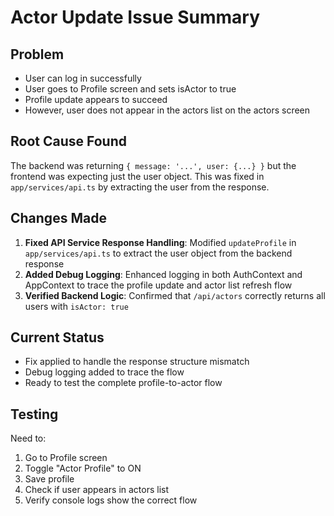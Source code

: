 # Actor Update Issue Summary

## Problem
- User can log in successfully
- User goes to Profile screen and sets isActor to true
- Profile update appears to succeed
- However, user does not appear in the actors list on the actors screen

## Root Cause Found
The backend was returning `{ message: '...', user: {...} }` but the frontend was expecting just the user object. This was fixed in `app/services/api.ts` by extracting the user from the response.

## Changes Made
1. **Fixed API Service Response Handling**: Modified `updateProfile` in `app/services/api.ts` to extract the user object from the backend response
2. **Added Debug Logging**: Enhanced logging in both AuthContext and AppContext to trace the profile update and actor list refresh flow
3. **Verified Backend Logic**: Confirmed that `/api/actors` correctly returns all users with `isActor: true`

## Current Status
- Fix applied to handle the response structure mismatch
- Debug logging added to trace the flow
- Ready to test the complete profile-to-actor flow

## Testing
Need to:
1. Go to Profile screen
2. Toggle "Actor Profile" to ON
3. Save profile
4. Check if user appears in actors list
5. Verify console logs show the correct flow
